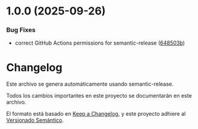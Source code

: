 # 1.0.0 (2025-09-26)


### Bug Fixes

* correct GitHub Actions permissions for semantic-release ([648503b](https://github.com/abejarano/ts-mongo-criteria/commit/648503b611c4d27ea7708c3d94e8107737a81027))

# Changelog

Este archivo se genera automáticamente usando semantic-release.

Todos los cambios importantes en este proyecto se documentarán en este archivo.

El formato está basado en [Keep a Changelog](https://keepachangelog.com/es-ES/1.0.0/),
y este proyecto adhiere al [Versionado Semántico](https://semver.org/lang/es/).
